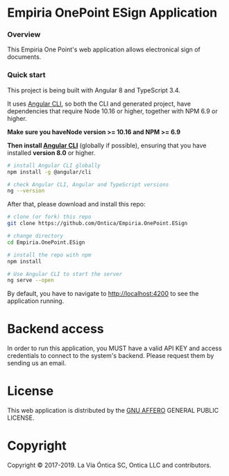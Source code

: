 # Empiria OnePoint ESign Application

### Overview

This Empiria One Point's web application allows electronical sign of documents.

### Quick start

This project is being built with Angular 8 and TypeScript 3.4.

It uses [Angular CLI](https://github.com/angular/angular-cli), so both the CLI and generated project, have dependencies that require Node 10.16 or higher, together with NPM 6.9 or higher.

**Make sure you haveNode version >= 10.16 and NPM >= 6.9**

**Then install [Angular CLI](https://github.com/angular/angular-cli)** (globally if possible), ensuring that you have installed **version 8.0** or higher.


```bash
# install Angular CLI globally
npm install -g @angular/cli

# check Angular CLI, Angular and TypeScript versions
ng --version
```

After that, please download and install this repo:

```bash
# clone (or fork) this repo
git clone https://github.com/Ontica/Empiria.OnePoint.ESign

# change directory
cd Empiria.OnePoint.ESign

# install the repo with npm
npm install

# Use Angular CLI to start the server
ng serve --open
```

By default, you have to navigate to [http://localhost:4200](http://localhost:4200) to see the application running.

# Backend access

In order to run this application, you MUST have a valid API KEY and access credentials to connect to the system's backend. Please request them by sending us an email.

# License

This web application is distributed by the [GNU AFFERO](https://github.com/Ontica/Empiria.OnePoint.ESign/blob/master/LICENSE.txt) GENERAL PUBLIC LICENSE.

# Copyright

Copyright © 2017-2019. La Vía Óntica SC, Ontica LLC and contributors.
